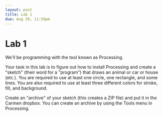```yaml
---
layout: post
title: Lab 1
due: Aug 29, 11:59pm
---
```


# Lab 1

We'll be programming with the tool known as Processing.

Your task in this lab is to figure out how to install Processing and
create a "sketch" (their word for a "program") that draws an animal or
car or house (etc.). You are required to use at least one circle, one
rectangle, and some lines. You are also required to use at least three
different colors for stroke, fill, and background.

Create an "archive" of your sketch (this creates a ZIP file) and put
it in the Carmen dropbox. You can create an archive by using the Tools
menu in Processing.
